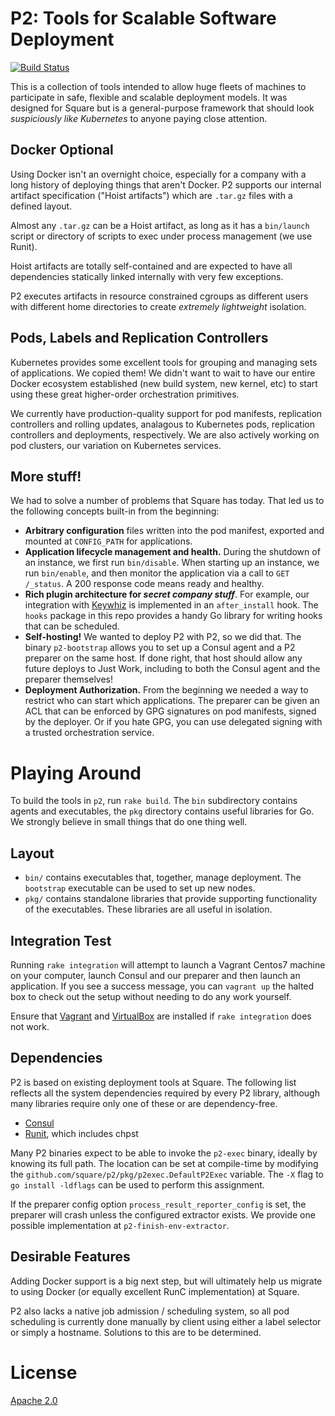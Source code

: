 # P2: Tools for Scalable Software Deployment

[![Build Status](https://travis-ci.org/square/p2.svg?branch=master)](https://travis-ci.org/square/p2)

This is a collection of tools intended to allow huge fleets of machines to
participate in safe, flexible and scalable deployment models. It was designed
for Square but is a general-purpose framework that should look _suspiciously
like Kubernetes_ to anyone paying close attention.

## Docker Optional

Using Docker isn't an overnight choice, especially for a company with a long
history of deploying things that aren't Docker. P2 supports our internal
artifact specification ("Hoist artifacts") which are `.tar.gz` files with a
defined layout.

Almost any `.tar.gz` can be a Hoist artifact, as long as it has a `bin/launch`
script or directory of scripts to exec under process management (we use Runit).

Hoist artifacts are totally self-contained and are expected to have all
dependencies statically linked internally with very few exceptions.

P2 executes artifacts in resource constrained cgroups as different users with
different home directories to create _extremely lightweight_ isolation.

## Pods, Labels and Replication Controllers

Kubernetes provides some excellent tools for grouping and managing sets of
applications. We copied them! We didn't want to wait to have our entire Docker
ecosystem established (new build system, new kernel, etc) to start using these
great higher-order orchestration primitives.

We currently have production-quality support for pod manifests, replication controllers
and rolling updates, analagous to Kubernetes pods, replication controllers and deployments,
respectively. We are also actively working on pod clusters, our variation on Kubernetes
services.

## More stuff!

We had to solve a number of problems that Square has today. That led us to the following concepts built-in from the beginning:


* **Arbitrary configuration** files written into the pod manifest, exported and
mounted at `CONFIG_PATH` for applications.
* **Application lifecycle management and health.** During the shutdown of an
instance, we first run `bin/disable`. When starting up an instance, we run
`bin/enable`, and then monitor the application via a call to `GET /_status`. A
200 response code means ready and healthy.
* **Rich plugin architecture for _secret company stuff_**. For example, our
integration with [Keywhiz](https://github.com/square/keywhiz) is implemented in an `after_install` hook. The `hooks`
package in this repo provides a handy Go library for writing hooks that can be
scheduled.
* **Self-hosting!** We wanted to deploy P2 with P2, so we did that. The binary
`p2-bootstrap` allows you to set up a Consul agent and a P2 preparer on the
same host. If done right, that host should allow any future deploys to Just
Work, including to both the Consul agent and the preparer themselves!
* **Deployment Authorization.** From the beginning we needed a way to restrict
who can start which applications. The preparer can be given an ACL that can be
enforced by GPG signatures on pod manifests, signed by the deployer. Or if you
hate GPG, you can use delegated signing with a trusted orchestration service.

# Playing Around

To build the tools in `p2`, run `rake build`. The `bin` subdirectory contains
agents and executables, the `pkg` directory contains useful libraries for Go.
We strongly believe in small things that do one thing well.

## Layout

* `bin/` contains executables that, together, manage deployment. The `bootstrap` executable can be used to set up new nodes.
* `pkg/` contains standalone libraries that provide supporting functionality of the executables. These libraries are all useful in isolation.

## Integration Test

Running `rake integration` will attempt to launch a Vagrant Centos7 machine on
your computer, launch Consul and our preparer and then launch an application.
If you see a success message, you can `vagrant up` the halted box to check out
the setup without needing to do any work yourself.

Ensure that [Vagrant](https://www.vagrantup.com/downloads.html) and
[VirtualBox](https://www.virtualbox.org/wiki/Downloads) are installed if
`rake integration` does not work.

## Dependencies

P2 is based on existing deployment tools at Square. The following list reflects
all the system dependencies required by every P2 library, although many
libraries require only one of these or are dependency-free.

* [Consul](https://consul.io/)
* [Runit](http://smarden.org/runit/), which includes chpst

Many P2 binaries expect to be able to invoke the `p2-exec` binary, ideally by knowing its full path.
The location can be set at compile-time by modifying the `github.com/square/p2/pkg/p2exec.DefaultP2Exec` variable.
The `-X` flag to `go install -ldflags` can be used to perform this assignment.

If the preparer config option `process_result_reporter_config` is set, the preparer will crash unless the configured extractor exists.
We provide one possible implementation at `p2-finish-env-extractor`.

## Desirable Features

Adding Docker support is a big next step, but will ultimately help us migrate to using Docker (or equally excellent RunC implementation) at Square.

P2 also lacks a native job admission / scheduling system, so all pod scheduling is currently done manually by client using either a label selector or simply a hostname. Solutions to this are to be determined.

# License

[Apache 2.0](http://www.apache.org/licenses/LICENSE-2.0.html)
